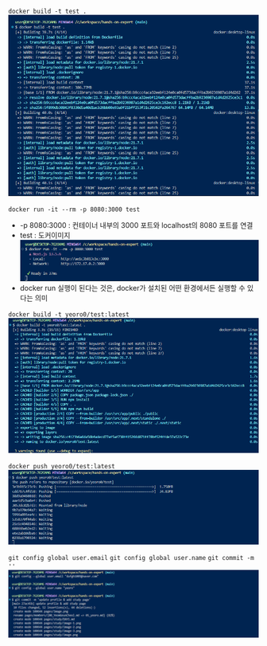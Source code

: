 `docker build -t test .`
![alt text](./image.png)

`docker run -it --rm -p 8080:3000 test`
- -p 8080:3000 : 컨테이너 내부의 3000 포트와 localhost의 8080 포트를 연결
- test : 도커이미지
![alt text](./image-1.png)
- docker run 실행이 된다는 것은, docker가 설치된 어떤 환경에서든 실행할 수 있다는 의미

`docker build -t yeoro0/test:latest`
![alt text](./image-2.png)

`docker push yeoro0/test:latest`
![alt text](./image-3.png)

`git config global user.email`
`git config global user.name`
`git commit -m ''`
![alt text](./image-4.png)